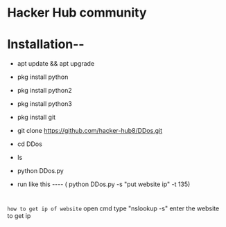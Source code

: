 # Hacker Hub community

# Installation--

* apt update && apt upgrade
* pkg install python
* pkg install python2 
* pkg install python3
* pkg install git
* git clone https://github.com/hacker-hub8/DDos.git
* cd DDos
* ls
* python DDos.py

* run like this ----
( python DDos.py -s "put website ip" -t 135)

# #########################
` how to get ip of website `
open cmd 
type "nslookup -s"
enter the website to get ip
# ##########################
